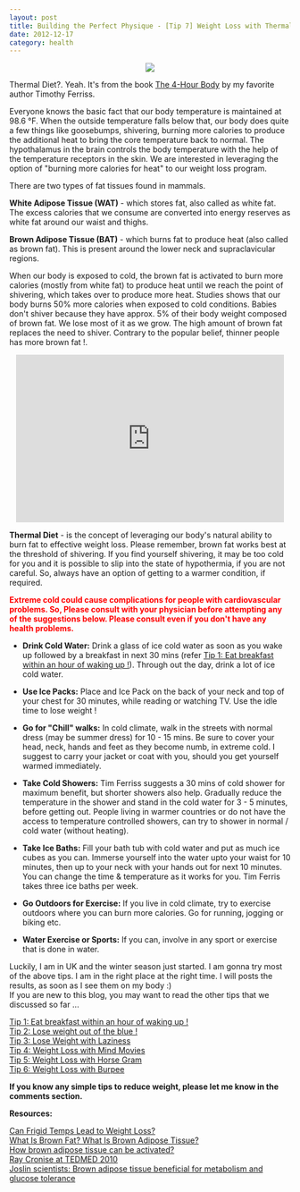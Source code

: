 ```yaml
---
layout: post
title: Building the Perfect Physique - [Tip 7] Weight Loss with Thermal Diet
date: 2012-12-17
category: health
---
```


<div style="text-align: center;">
<img src="{{site.url}}/img/thermal-diet-ice-cubes.jpg"/>
</div>  

Thermal Diet?. Yeah. It's from the book [The 4-Hour Body](http://www.amazon.com/gp/product/030746363X/ref=as_li_qf_sp_asin_tl?ie=UTF8&camp=1789&creative=9325&creativeASIN=030746363X&linkCode=as2&tag=booiverea-20) by my favorite author Timothy Ferriss.  

Everyone knows the basic fact that our body temperature is maintained at 98.6 °F. When the outside temperature falls below that, our body does quite a few things like goosebumps, shivering, burning more calories to produce the additional heat to bring the core temperature back to normal. The hypothalamus in the brain controls the body temperature with the help of the temperature receptors in the skin. We are interested in leveraging the option of "burning more calories for heat" to our weight loss program.  

There are two types of fat tissues found in mammals.  

**White Adipose Tissue (WAT)** - which stores fat, also called as white fat. The excess calories that we consume are converted into energy reserves as white fat around our waist and thighs.  

**Brown Adipose Tissue (BAT)** - which burns fat to produce heat (also called as brown fat). This is present around the lower neck and supraclavicular regions.  

When our body is exposed to cold, the brown fat is activated to burn more calories (mostly from white fat) to produce heat until we reach the point of shivering, which takes over to produce more heat. Studies shows that our body burns 50% more calories when exposed to cold conditions. Babies don't shiver because they have approx. 5% of their body weight composed of brown fat. We lose most of it as we grow. The high amount of brown fat replaces the need to shiver. Contrary to the popular belief, thinner people has more brown fat !.  

<div style="text-align: center;">
<object class="BLOGGER-youtube-video" classid="clsid:D27CDB6E-AE6D-11cf-96B8-444553540000" codebase="http://download.macromedia.com/pub/shockwave/cabs/flash/swflash.cab#version=6,0,40,0" data-thumbnail-src="http://i.ytimg.com/vi/y1tjMxq-meg/0.jpg" height="399" width="480"><param name="movie" value="http://www.youtube.com/v/y1tjMxq-meg?version=3&f=user_uploads&c=google-webdrive-0&app=youtube_gdata" /><param name="bgcolor" value="#FFFFFF" /><param name="allowFullScreen" value="true" /><embed width="480" height="300"  src="http://www.youtube.com/v/y1tjMxq-meg?version=3&f=user_uploads&c=google-webdrive-0&app=youtube_gdata" type="application/x-shockwave-flash" allowfullscreen="true"></embed></object></div>  

**Thermal Diet** - is the concept of leveraging our body's natural ability to burn fat to effective weight loss. Please remember, brown fat works best at the threshold of shivering. If you find yourself shivering, it may be too cold for you and it is possible to slip into the state of hypothermia, if you are not careful. So, always have an option of getting to a warmer condition, if required.  

<span style="color: red;">**Extreme cold could cause complications for people with cardiovascular problems. So, Please consult with your physician before attempting any of the suggestions below. Please consult even if you don't have any health problems.**</span>  


* **Drink Cold Water:** Drink a glass of ice cold water as soon as you wake up followed by a breakfast in next 30 mins (refer [Tip 1: Eat breakfast within an hour of waking up !]({{site.url}}/building-the-perfect-physique-tip-1-eat-breakfast-within-an-hour-of-waking-up/)). Through out the day, drink a lot of ice cold water.  

* **Use Ice Packs:** Place and Ice Pack on the back of your neck and top of your chest for 30 minutes, while reading or watching TV. Use the idle time to lose weight !  

* **Go for "Chill" walks:** In cold climate, walk in the streets with normal dress (may be summer dress) for 10 - 15 mins. Be sure to cover your head, neck, hands and feet as they become numb, in extreme cold. I suggest to carry your jacket or coat with you, should you get yourself warmed immediately.  

* **Take Cold Showers:** Tim Ferriss suggests a 30 mins of cold shower for maximum benefit, but shorter showers also help. Gradually reduce the temperature in the shower and stand in the cold water for 3 - 5 minutes, before getting out. People living in warmer countries or do not have the access to temperature controlled showers, can try to shower in normal / cold water (without heating).  

* **Take Ice Baths:** Fill your bath tub with cold water and put as much ice cubes as you can. Immerse yourself into the water upto your waist for 10 minutes, then up to your neck with your hands out for next 10 minutes. You can change the time & temperature as it works for you. Tim Ferris takes three ice baths per week.  

* **Go Outdoors for Exercise:** If you live in cold climate, try to exercise outdoors where you can burn more calories. Go for running, jogging or biking etc.  

* **Water Exercise or Sports:** If you can, involve in any sport or exercise that is done in water.  


Luckily, I am in UK and the winter season just started. I am gonna try most of the above tips. I am in the right place at the right time. I will posts the results, as soon as I see them on my body :)  
If you are new to this blog, you may want to read the other tips that we discussed so far ...  

[Tip 1: Eat breakfast within an hour of waking up !]({{site.url}}/building-the-perfect-physique-tip-1-eat-breakfast-within-an-hour-of-waking-up/)  
[Tip 2: Lose weight out of the blue !]({{site.url}}/building-the-perfect-physique-tip-2-lose-weight-out-of-the-blue/)  
[Tip 3: Lose Weight with Laziness]({{site.url}}/building-the-perfect-physique-tip-3-lose-weight-with-laziness/)  
[Tip 4: Weight Loss with Mind Movies]({{site.url}}/building-the-perfect-physique-tip-4-weight-loss-with-mind-movies/)    
[Tip 5: Weight Loss with Horse Gram]({{site.url}}/building-the-perfect-physique-tip-5-weight-loss-with-horse-gram/)  
[Tip 6: Weight Loss with Burpee]({{site.url}}/building-the-perfect-physique-tip-6-weight-loss-with-burpee/)  

**If you know any simple tips to reduce weight, please let me know in the comments section.**  

**Resources:**  

[Can Frigid Temps Lead to Weight Loss?](http://abcnews.go.com/Health/brr-frigid-temps-lead-weight-loss/story?id=12402127#.UM2EHuQyIvx)  
[What Is Brown Fat? What Is Brown Adipose Tissue?](http://www.medicalnewstoday.com/articles/240989.php)  
[How brown adipose tissue can be activated?](http://www.ethlife.ethz.ch/archive_articles/121112_braune_fettzellen_per/index_EN)  
[Ray Cronise at TEDMED 2010](http://www.youtube.com/watch?v=UrQ_ldCwKUQ)  
[Joslin scientists: Brown adipose tissue beneficial for metabolism and glucose tolerance](http://www.eurekalert.org/pub_releases/2012-12/jdc-jsb120712.php)  


